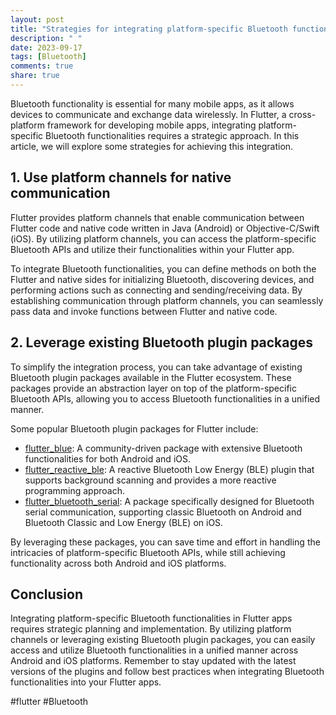```yaml
---
layout: post
title: "Strategies for integrating platform-specific Bluetooth functionalities in Flutter apps."
description: " "
date: 2023-09-17
tags: [Bluetooth]
comments: true
share: true
---
```


Bluetooth functionality is essential for many mobile apps, as it allows devices to communicate and exchange data wirelessly. In Flutter, a cross-platform framework for developing mobile apps, integrating platform-specific Bluetooth functionalities requires a strategic approach. In this article, we will explore some strategies for achieving this integration.

## 1. Use platform channels for native communication

Flutter provides platform channels that enable communication between Flutter code and native code written in Java (Android) or Objective-C/Swift (iOS). By utilizing platform channels, you can access the platform-specific Bluetooth APIs and utilize their functionalities within your Flutter app.

To integrate Bluetooth functionalities, you can define methods on both the Flutter and native sides for initializing Bluetooth, discovering devices, and performing actions such as connecting and sending/receiving data. By establishing communication through platform channels, you can seamlessly pass data and invoke functions between Flutter and native code.

## 2. Leverage existing Bluetooth plugin packages

To simplify the integration process, you can take advantage of existing Bluetooth plugin packages available in the Flutter ecosystem. These packages provide an abstraction layer on top of the platform-specific Bluetooth APIs, allowing you to access Bluetooth functionalities in a unified manner.

Some popular Bluetooth plugin packages for Flutter include:

- [flutter_blue](https://pub.dev/packages/flutter_blue): A community-driven package with extensive Bluetooth functionalities for both Android and iOS.
- [flutter_reactive_ble](https://pub.dev/packages/flutter_reactive_ble): A reactive Bluetooth Low Energy (BLE) plugin that supports background scanning and provides a more reactive programming approach.
- [flutter_bluetooth_serial](https://pub.dev/packages/flutter_bluetooth_serial): A package specifically designed for Bluetooth serial communication, supporting classic Bluetooth on Android and Bluetooth Classic and Low Energy (BLE) on iOS.

By leveraging these packages, you can save time and effort in handling the intricacies of platform-specific Bluetooth APIs, while still achieving functionality across both Android and iOS platforms.

## Conclusion

Integrating platform-specific Bluetooth functionalities in Flutter apps requires strategic planning and implementation. By utilizing platform channels or leveraging existing Bluetooth plugin packages, you can easily access and utilize Bluetooth functionalities in a unified manner across Android and iOS platforms. Remember to stay updated with the latest versions of the plugins and follow best practices when integrating Bluetooth functionalities into your Flutter apps.

#flutter #Bluetooth